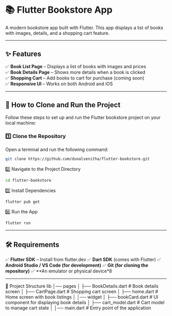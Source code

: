 # 📚 Flutter Bookstore App

A modern bookstore app built with Flutter. This app displays a list of books with images, details, and a shopping cart feature.

---

## ✨ Features  
✅ **Book List Page** – Displays a list of books with images and prices  
✅ **Book Details Page** – Shows more details when a book is clicked  
✅ **Shopping Cart** – Add books to cart for purchase (coming soon)  
✅ **Responsive UI** – Works on both Android and iOS  

---

## 🚀 How to Clone and Run the Project

Follow these steps to set up and run the Flutter bookstore project on your local machine:

### 1️⃣ Clone the Repository  
Open a terminal and run the following command:  
```sh
git clone https://github.com/dunalsenitha/flutter-bookstore.git
```
2️⃣ Navigate to the Project Directory

```sh
cd flutter-bookstore
```
3️⃣ Install Dependencies
```sh
flutter pub get
```
4️⃣ Run the App
```sh
flutter run
```
---

## 🛠 Requirements
✅ **Flutter SDK** – Install from flutter.dev
✅ **Dart SDK** (comes with Flutter) 
✅ **Android Studio / VS Code (for development)**
✅ **Git (for cloning the repository)**
✅ **An emulator or physical device*8

---

📂 Project Structure
lib
│── pages
│   ├── BookDetails.dart    # Book details screen
│   ├── CartPage.dart       # Shopping cart screen
│   ├── home.dart           # Home screen with book listings
│
│── widget
│   ├── bookCard.dart       # UI component for displaying book details
│   ├── cart_model.dart     # Cart model to manage cart state
│
│── main.dart               # Entry point of the application

